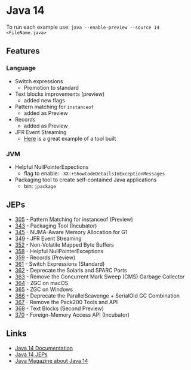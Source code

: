 # Java 14

To run each example use: `java --enable-preview --source 14 <FileName.java>`

## Features

### Language

* Switch expressions
  * Promotion to standard
* Text blocks improvements (preview)
  * added new flags
* Pattern matching for `instanceof`
  * added as Preview
* Records
  * added as Preview
* JFR Event Streaming
  * [Here](https://github.com/flight-recorder/health-report) is a great example of a tool built

### JVM

* Helpful NullPointerExpections
  * flag to enable: `-XX:+ShowCodeDetailsInExceptionMessages`
* Packaging tool to create self-contained Java applications
  * bin: `jpackage`


## JEPs

* [305](https://openjdk.java.net/jeps/305) - Pattern Matching for instanceof (Preview)
* [343](https://openjdk.java.net/jeps/343) - Packaging Tool (Incubator)
* [345](https://openjdk.java.net/jeps/345) - NUMA-Aware Memory Allocation for G1
* [349](https://openjdk.java.net/jeps/349) - JFR Event Streaming
* [352](https://openjdk.java.net/jeps/352) - Non-Volatile Mapped Byte Buffers
* [358](https://openjdk.java.net/jeps/358) - Helpful NullPointerExceptions
* [359](https://openjdk.java.net/jeps/359) - Records (Preview)
* [361](https://openjdk.java.net/jeps/361) - Switch Expressions (Standard)
* [362](https://openjdk.java.net/jeps/362) - Deprecate the Solaris and SPARC Ports
* [363](https://openjdk.java.net/jeps/363) - Remove the Concurrent Mark Sweep (CMS) Garbage Collector
* [364](https://openjdk.java.net/jeps/364) - ZGC on macOS
* [365](https://openjdk.java.net/jeps/365) - ZGC on Windows
* [366](https://openjdk.java.net/jeps/366) - Deprecate the ParallelScavenge + SerialOld GC Combination
* [367](https://openjdk.java.net/jeps/367) - Remove the Pack200 Tools and API
* [368](https://openjdk.java.net/jeps/368) - Text Blocks (Second Preview)
* [370](https://openjdk.java.net/jeps/370) - Foreign-Memory Access API (Incubator)

## Links

* [Java 14 Documentation](https://docs.oracle.com/en/java/javase/14/index.html)
* [Java 14 JEPs](https://openjdk.java.net/projects/jdk/14/)
* [Java Magazine about Java 14](https://blogs.oracle.com/javamagazine/java-14-arrives-with-a-host-of-new-features)